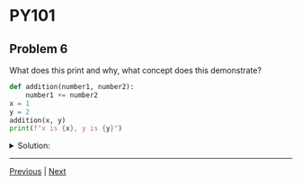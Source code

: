 # PY101
## Problem 6

What does this print and why, what concept does this demonstrate?

```python
def addition(number1, number2):
    number1 += number2
x = 1
y = 2
addition(x, y)
print(f"x is {x}, y is {y}")
```

<details>
<summary>Solution:</summary>

This code prints `x is 1, y is 2`. The `addition` function takes two integer arguments. When `x` and `y` are passed to the function, `number1` and `number2` are local variables that hold copies of the values of `x` and `y`, respectively. When `number1 += number2` is executed, a new integer object is created and bound to the variable `number1` within the function's scope. This does not change the original variable `x` outside of the function.

Concept covered: The immutability of integers in Python. When you perform an operation on an immutable object, you are creating a new object rather than modifying the original one in place.

</details>

---

[Previous](05.md) | [Next](07.md)

